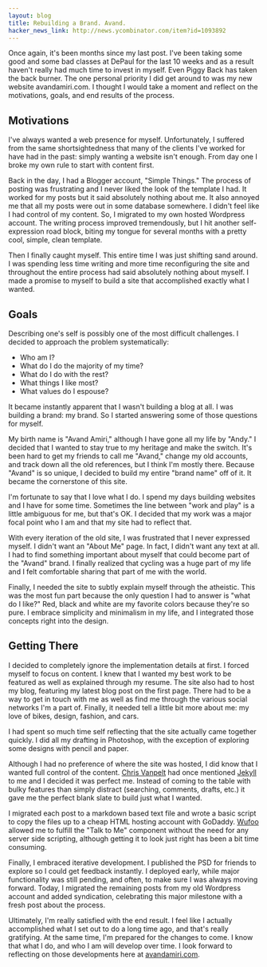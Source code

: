 ```yaml
---
layout: blog
title: Rebuilding a Brand. Avand.
hacker_news_link: http://news.ycombinator.com/item?id=1093892
---
```

Once again, it's been months since my last post. I've been taking some good and some bad classes at DePaul for the last 10 weeks and as a result haven't really had much time to invest in myself. Even Piggy Back has taken the back burner. The one personal priority I did get around to was my new website avandamiri.com. I thought I would take a moment and reflect on the motivations, goals, and end results of the process.

## Motivations

I've always wanted a web presence for myself. Unfortunately, I suffered from the same shortsightedness that many of the clients I've worked for have had in the past: simply wanting a website isn't enough. From day one I broke my own rule to start with content first.

Back in the day, I had a Blogger account, "Simple Things." The process of posting was frustrating and I never liked the look of the template I had. It worked for my posts but it said absolutely nothing about me. It also annoyed me that all my posts were out in some database somewhere. I didn't feel like I had control of my content. So, I migrated to my own hosted Wordpress account. The writing process improved tremendously, but I hit another self-expression road block, biting my tongue for several months with a pretty cool, simple, clean template.

Then I finally caught myself. This entire time I was just shifting sand around. I was spending less time writing and more time reconfiguring the site and throughout the entire process had said absolutely nothing about myself. I made a promise to myself to build a site that accomplished exactly what I wanted.

## Goals

Describing one's self is possibly one of the most difficult challenges. I decided to approach the problem systematically:

* Who am I?
* What do I do the majority of my time?
* What do I do with the rest?
* What things I like most?
* What values do I espouse?

It became instantly apparent that I wasn't building a blog at all. I was building a brand: my brand. So I started answering some of those questions for myself.

My birth name is "Avand Amiri," although I have gone all my life by "Andy." I decided that I wanted to stay true to my heritage and make the switch. It's been hard to get my friends to call me "Avand," change my old accounts, and track down all the old references, but I think I'm mostly there. Because "Avand" is so unique, I decided to build my entire "brand name" off of it. It became the cornerstone of this site.

I'm fortunate to say that I love what I do. I spend my days building websites and I have for some time. Sometimes the line between "work and play" is a little ambiguous for me, but that's OK. I decided that my work was a major focal point who I am and that my site had to reflect that.

With every iteration of the old site, I was frustrated that I never expressed myself. I didn't want an "About Me" page. In fact, I didn't want any text at all. I had to find something important about myself that could become part of the "Avand" brand. I finally realized that cycling was a huge part of my life and I felt comfortable sharing that part of me with the world.

Finally, I needed the site to subtly explain myself through the atheistic. This was the most fun part because the only question I had to answer is "what do I like?" Red, black and white are my favorite colors because they're so pure. I embrace simplicity and minimalism in my life, and I integrated those concepts right into the design. 

## Getting There

I decided to completely ignore the implementation details at first. I forced myself to focus on content. I knew that I wanted my best work to be featured as well as explained through my resume. The site also had to host my blog, featuring my latest blog post on the first page. There had to be a way to get in touch with me as well as find me through the various social networks I'm a part of. Finally, it needed tell a little bit more about me: my love of bikes, design, fashion, and cars.

I had spent so much time self reflecting that the site actually came together quickly. I did all my drafting in Photoshop, with the exception of exploring some designs with pencil and paper.

Although I had no preference of where the site was hosted, I did know that I wanted full control of the content. [Chris Vanpelt](http://vandev.com/) had once mentioned [Jekyll](http://wiki.github.com/mojombo/jekyll) to me and I decided it was perfect me. Instead of coming to the table with bulky features than simply distract (searching, comments, drafts, etc.) it gave me the perfect blank slate to build just what I wanted.

I migrated each post to a markdown based text file and wrote a basic script to copy the files up to a cheap HTML hosting account with GoDaddy. [Wufoo](http://wufoo.com) allowed me to fulfill the "Talk to Me" component without the need for any server side scripting, although getting it to look just right has been a bit time consuming.

Finally, I embraced iterative development. I published the PSD for friends to explore so I could get feedback instantly. I deployed early, while major functionality was still pending, and often, to make sure I was always moving forward. Today, I migrated the remaining posts from my old Wordpress account and added syndication, celebrating this major milestone with a fresh post about the process.

Ultimately, I'm really satisfied with the end result. I feel like I actually accomplished what I set out to do a long time ago, and that's really gratifying. At the same time, I'm prepared for the changes to come. I know that what I do, and who I am will develop over time. I look forward to reflecting on those developments here at [avandamiri.com](http://avandamiri.com).